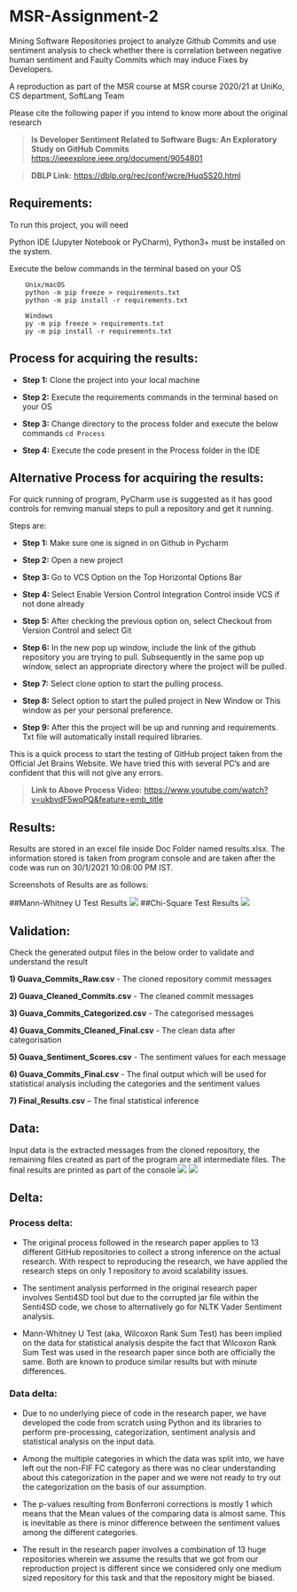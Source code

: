 # MSR-Assignment-2
Mining Software Repositories project to analyze Github Commits and use sentiment analysis to check whether there is correlation between negative human sentiment and Faulty Commits which may induce Fixes by Developers.

A reproduction as part of the MSR course at MSR course 2020/21 at UniKo, CS department, SoftLang Team 

Please cite the following paper if you intend to know more about the original research 

>  **Is Developer Sentiment Related to Software Bugs: An Exploratory Study on GitHub Commits**
  https://ieeexplore.ieee.org/document/9054801
  
> **DBLP Link:**
  https://dblp.org/rec/conf/wcre/HuqSS20.html

## Requirements:

To run this project, you will need

Python IDE (Jupyter Notebook or PyCharm), Python3+ must be installed on the system.
	
Execute the below commands in the terminal based on your OS
```
	Unix/macOS
	python -m pip freeze > requirements.txt
	python -m pip install -r requirements.txt

	Windows
	py -m pip freeze > requirements.txt
	py -m pip install -r requirements.txt

```
## Process for acquiring the results: 

  * **Step 1:**
  Clone the project into your local machine

  * **Step 2:**
  Execute the requirements commands in the terminal based on your OS

  * **Step 3:**
  Change directory to the process folder and execute the below commands
  ```cd Process```

  * **Step 4:**
  Execute the code present in the Process folder in the IDE

## Alternative Process for acquiring the results:
For quick running of program, PyCharm use is suggested as it has good controls for remving manual steps to pull a repository and get it running.

Steps are:
  * **Step 1:**
  Make sure one is signed in on Github in Pycharm
  
  * **Step 2:**
  Open a new project
  
  * **Step 3:**
  Go to VCS Option on the Top Horizontal Options Bar
  
  * **Step 4:**
  Select Enable Version Control Integration Control inside VCS if not done already
  
  * **Step 5:**
  After checking the previous option on, select Checkout from Version Control and select Git
  
  * **Step 6:**
  In the new pop up window, include the link of the github repository you are trying to pull.
  Subsequently in the same pop up window, select an appropriate directory where the  project will be pulled.
  
  * **Step 7:**
  Select clone option to start the pulling process.
  
  * **Step 8:**
  Select option to start the pulled project in New Window or This window as per your personal preference.
  
  * **Step 9:**
  After this the project will be up and running and requirements. Txt file will automatically install required libraries.

This is a quick process to start the testing of GitHub project taken from the Official Jet Brains Website. We have tried this with several PC’s and are confident that this will not give any errors.

> **Link to Above Process Video:**
  https://www.youtube.com/watch?v=ukbvdF5wqPQ&feature=emb_title

## Results:

Results are stored in an excel file inside Doc Folder named results.xlsx. The information stored is taken from program console and are taken after the code was run on 30/1/2021 10:08:00 PM IST.

Screenshots of Results are as follows:

##Mann-Whitney U Test Results
<img src="Doc/Result_2.PNG"> 
##Chi-Square Test Results
<img src="Doc/Result_1.PNG"> 


## Validation: 

Check the generated output files in the below order to validate and understand the result

**1) Guava_Commits_Raw.csv** - The cloned repository commit messages

**2) Guava_Cleaned_Commits.csv** - The cleaned commit messages

**3) Guava_Commits_Categorized.csv** - The categorised messages

**4) Guava_Commits_Cleaned_Final.csv** - The clean data after categorisation

**5) Guava_Sentiment_Scores.csv** - The sentiment values for each message

**6) Guava_Commits_Final.csv** - The final output which will be used for statistical analysis including the categories and the sentiment values

**7) Final_Results.csv** – The final statistical inference


## Data: 

Input data is the extracted messages from the cloned repository, the remaining files created as part of the program are all intermediate files.
The final results are printed as part of the console
<img src="Doc/msr_1.png"> 
<img src="Doc/msr_2.png"> 

## Delta: 

### Process delta: 

* The original process followed in the research paper applies to 13 different GitHub repositories to collect a strong inference on the actual research. With respect to reproducing the research, we have applied the research steps on only 1 repository to avoid scalability issues. 

* The sentiment analysis performed in the original research paper involves Senti4SD tool but due to the corrupted jar file within the Senti4SD code, we chose to alternatively go for NLTK Vader Sentiment analysis.

* Mann-Whitney U Test (aka, Wilcoxon Rank Sum Test) has been implied on the data for statistical analysis despite the fact that Wilcoxon Rank Sum Test was used in the research paper since both are officially the same. Both are known to produce similar results but with minute differences.

### Data delta: 

* Due to no underlying piece of code in the research paper, we have developed the code from scratch using Python and its libraries to perform pre-processing, categorization, sentiment analysis and statistical analysis on the input data. 

* Among the multiple categories in which the data was split into, we have left out the non-FIF FC category as there was no clear understanding about this categorization in the paper and we were not ready to try out the categorization on the basis of our assumption.

* The p-values resulting from Bonferroni corrections is mostly 1 which means that the Mean values of the comparing data is almost same. This is inevitable as there is minor difference between the sentiment values among the different categories.

* The result in the research paper involves a combination of 13 huge repositories wherein we assume the results that we got from our reproduction project is different since we considered only one medium sized repository for this task and that the repository might be biased.












